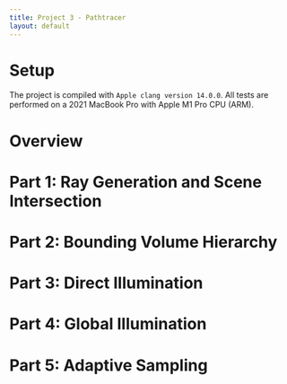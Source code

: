 ```yaml
---
title: Project 3 - Pathtracer
layout: default
---
```


<script src="https://cdn.mathjax.org/mathjax/latest/MathJax.js?config=TeX-AMS-MML_HTMLorMML" type="text/javascript"></script>

# Setup

The project is compiled with `Apple clang version 14.0.0`.
All tests are performed on a 2021 MacBook Pro with Apple M1 Pro CPU (ARM).

# Overview

# Part 1: Ray Generation and Scene Intersection

# Part 2: Bounding Volume Hierarchy

# Part 3: Direct Illumination

# Part 4: Global Illumination

# Part 5: Adaptive Sampling
